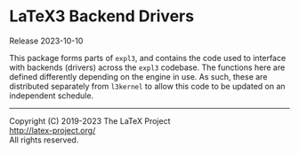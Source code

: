 LaTeX3 Backend Drivers
======================

Release 2023-10-10

This package forms parts of `expl3`, and contains the code used to interface
with backends (drivers) across the `expl3` codebase. The functions here are
defined differently depending on the engine in use. As such, these are
distributed separately from `l3kernel` to allow this code to be updated
on an independent schedule.

-----

<p>Copyright (C) 2019-2023 The LaTeX Project <br />
<a href="http://latex-project.org/">http://latex-project.org/</a> <br />
All rights reserved.</p>
